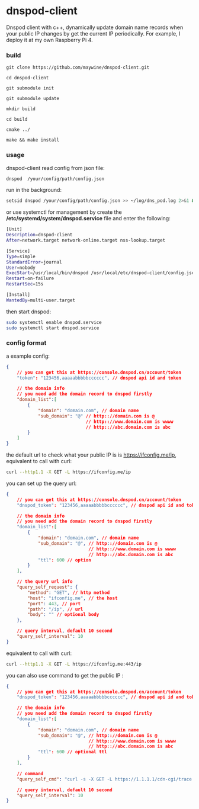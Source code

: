 # dnspod-client
Dnspod client with c++, dynamically update domain name records when your public IP changes by get the current IP periodically. For example, I deploy it at my own Raspberry Pi 4.

### build

```
git clone https://github.com/maywine/dnspod-client.git

cd dnspod-client

git submodule init

git submodule update

mkdir build

cd build

cmake ../

make && make install
```

### usage

dnspod-client read config from json file:

```bash
dnspod  /your/config/path/config.json
```

run in the background:

```bash
setsid dnspod /your/config/path/config.json >> ~/log/dns_pod.log 2>&1 &
```

or use systemctl for management by create the **/etc/systemd/system/dnspod.service** file and enter the following:

```bash
[Unit]
Description=dnspod-client
After=network.target network-online.target nss-lookup.target

[Service]
Type=simple
StandardError=journal
User=nobody
ExecStart=/usr/local/bin/dnspod /usr/local/etc/dnspod-client/config.json
Restart=on-failure
RestartSec=15s

[Install]
WantedBy=multi-user.target
```

then start dnspod:

```bash
sudo systemctl enable dnspod.service
sudo systemctl start dnspod.service
```

### config format

a example config:

```json
{
    // you can get this at https://console.dnspod.cn/account/token
    "token": "123456,aaaaabbbbbcccccc", // dnspod api id and token

    // the domain info
    // you need add the domain record to dnspod firstly
    "domain_list":[
        {
            "domain": "domain.com", // domain name
            "sub_domain": "@" // http:://domain.com is @
                              // http:://www.domain.com is wwww
                              // http:://abc.domain.com is abc
        }
    ]
}
```
the default url to check what your public IP is is https://ifconfig.me/ip, equivalent to call with curl:

```bash
curl --http1.1 -X GET -L https://ifconfig.me/ip
```

you can set up the query url:

```json
{
    // you can get this at https://console.dnspod.cn/account/token
    "dnspod_token": "123456,aaaaabbbbbcccccc", // dnspod api id and token: "$api_id,$api_token"

    // the domain info
    // you need add the domain record to dnspod firstly
    "domain_list":[
        {
            "domain": "domain.com", // domain name
            "sub_domain": "@", // http:://domain.com is @
                               // http:://www.domain.com is wwww
                               // http:://abc.domain.com is abc
            "ttl": 600 // option
        }
    ],

    // the query url info
    "query_self_request": {
        "method": "GET", // http method
        "host": "ifconfig.me", // the host
        "port": 443, // port
        "path": "/ip", // url
        "body": "" // optional body
    },

    // query interval, default 10 second
    "query_self_interval": 10
}
```

equivalent to call with curl:

```bash
curl --http1.1 -X GET -L https://ifconfig.me:443/ip
```

you can also use command to get the public IP :
```json
{
    // you can get this at https://console.dnspod.cn/account/token
    "dnspod_token": "123456,aaaaabbbbbcccccc", // dnspod api id and token: "$api_id,$api_token"

    // the domain info
    // you need add the domain record to dnspod firstly
    "domain_list":[
        {
            "domain": "domain.com", // domain name
            "sub_domain": "@", // http:://domain.com is @
                               // http:://www.domain.com is wwww
                               // http:://abc.domain.com is abc
            "ttl": 600 // optional ttl
        }
    ],

    // command
    "query_self_cmd": "curl -s -X GET -L https://1.1.1.1/cdn-cgi/trace | awk -F '=' '{if (NR==3){print $2}}'",

    // query interval, default 10 second
    "query_self_interval": 10
}
```